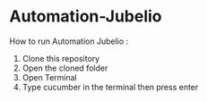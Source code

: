 # Automation-Jubelio

How to run Automation Jubelio : 
1. Clone this repository
2. Open the cloned folder
3. Open Terminal
4. Type cucumber in the terminal then press enter
